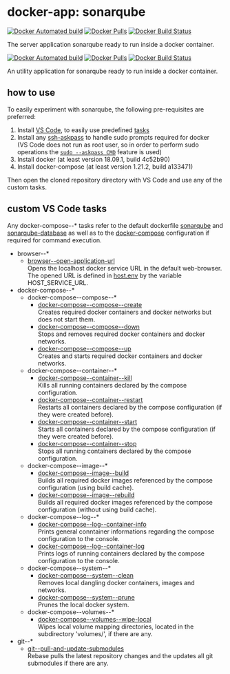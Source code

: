 # docker-app: sonarqube

[![Docker Automated build](https://img.shields.io/docker/automated/talsenteam/docker-sonarqube.svg?style=for-the-badge)](https://hub.docker.com/r/talsenteam/docker-sonarqube/)
[![Docker Pulls](https://img.shields.io/docker/pulls/talsenteam/docker-sonarqube.svg?style=for-the-badge)](https://hub.docker.com/r/talsenteam/docker-sonarqube/)
[![Docker Build Status](https://img.shields.io/docker/build/talsenteam/docker-sonarqube.svg?style=for-the-badge)](https://hub.docker.com/r/talsenteam/docker-sonarqube/)

The server application sonarqube ready to run inside a docker container.

[![Docker Automated build](https://img.shields.io/docker/automated/talsenteam/docker-sonarqube-database.svg?style=for-the-badge)](https://hub.docker.com/r/talsenteam/docker-sonarqube-database/)
[![Docker Pulls](https://img.shields.io/docker/pulls/talsenteam/docker-sonarqube-database.svg?style=for-the-badge)](https://hub.docker.com/r/talsenteam/docker-sonarqube-database/)
[![Docker Build Status](https://img.shields.io/docker/build/talsenteam/docker-sonarqube-database.svg?style=for-the-badge)](https://hub.docker.com/r/talsenteam/docker-sonarqube-database/)

An utility application for sonarqube ready to run inside a docker container.

## how to use

To easily experiment with sonarqube, the following pre-requisites are preferred:

1. Install [VS Code](https://code.visualstudio.com/), to easily use predefined [tasks](.vscode/tasks.json)
2. Install any [ssh-askpass](https://man.openbsd.org/ssh-askpass.1) to handle sudo prompts required for docker  
   (VS Code does not run as root user, so in order to perform sudo operations the [`sudo --askpass CMD`](bash/util/elevate.sh) feature is used)
3. Install docker (at least version 18.09.1, build 4c52b90)
4. Install docker-compose (at least version 1.21.2, build a133471)

Then open the cloned repository directory with VS Code and use any of the custom tasks.

## custom VS Code tasks

Any docker-compose--* tasks refer to the default dockerfile [sonarqube](docker/server--sonarqube/default.docker) and [sonarqube-database](docker/server--sonarqube-database/default.docker) as well as to the [docker-compose](docker-compose/server--sonarqube/default.docker-compose) configuration if required for command execution.

- browser--*
  - [browser--open-application-url](bash-commands/browser--open-application-url.sh)  
    Opens the localhost docker service URL in the default web-browser. The opened URL is defined in [host.env](host.env) by the variable HOST_SERVICE_URL.
- docker-compose--*
  - docker-compose--compose--*
    - [docker-compose--compose--create](bash-commands/docker-compose--compose--create.sh)  
      Creates required docker containers and docker networks but does not start them.
    - [docker-compose--compose--down](bash-commands/docker-compose--compose--down.sh)  
      Stops and removes required docker containers and docker networks.
    - [docker-compose--compose--up](bash-commands/docker-compose--compose--up.sh)  
      Creates and starts required docker containers and docker networks.
  - docker-compose--container--*
    - [docker-compose--container--kill](bash-commands/docker-compose--container--kill.sh)  
      Kills all running containers declared by the compose configuration.
    - [docker-compose--container--restart](bash-commands/docker-compose--container--restart.sh)  
      Restarts all containers declared by the compose configuration (if they were created before).
    - [docker-compose--container--start](bash-commands/docker-compose--container--start.sh)  
      Starts all containers declared by the compose configuration (if they were created before).
    - [docker-compose--container--stop](bash-commands/docker-compose--container--stop.sh)  
      Stops all running containers declared by the compose configuration.
  - docker-compose--image--*
    - [docker-compose--image--build](bash-commands/docker-compose--image--build.sh)  
      Builds all required docker images referenced by the compose configuration (using build cache).
    - [docker-compose--image--rebuild](bash-commands/docker-compose--image--rebuild.sh)  
      Builds all required docker images referenced by the compose configuration (without using build cache).
  - docker-compose--log--*
    - [docker-compose--log--container-info](bash-commands/docker-compose--log--container-info.sh)  
      Prints general conntainer informations regarding the compose configuration to the console.
    - [docker-compose--log--container-log](bash-commands/docker-compose--log--container-log.sh)  
      Prints logs of running containers declared by the compose configuration to the console.
  - docker-compose--system--*
    - [docker-compose--system--clean](bash-commands/docker-compose--system--clean.sh)  
      Removes local dangling docker containers, images and networks.
    - [docker-compose--system--prune](bash-commands/docker-compose--system--prune.sh)  
      Prunes the local docker system.
  - docker-compose--volumes--*
    - [docker-compose--volumes--wipe-local](bash-commands/docker-compose--volumes--wipe-local.sh)  
      Wipes local volume mapping directories, located in the subdirectory 'volumes/', if there are any.
- git--*
  - [git--pull-and-update-submodules](bash-commands/git--pull-and-update-submodules.sh)  
    Rebase pulls the latest repository changes and the updates all git submodules if there are any.
